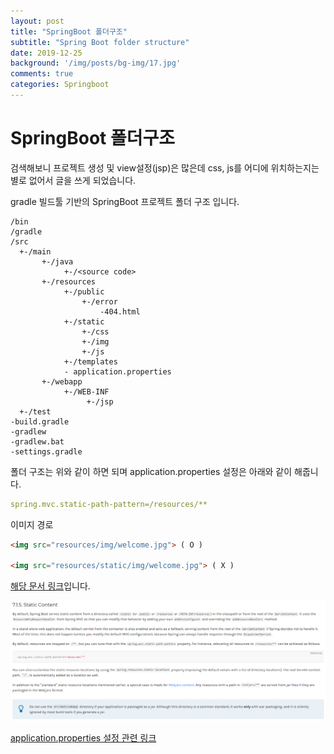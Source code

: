```yaml
---
layout: post
title: "SpringBoot 폴더구조"
subtitle: "Spring Boot folder structure"
date: 2019-12-25
background: '/img/posts/bg-img/17.jpg'
comments: true
categories: Springboot
---
```

<h1 class="section-heading2" >SpringBoot 폴더구조</h1>

검색해보니 프로젝트 생성 및 view설정(jsp)은 많은데 css, js를 어디에 위치하는지는 별로 없어서 글을 쓰게 되었습니다.

gradle 빌드툴 기반의 SpringBoot 프로젝트 폴더 구조 입니다.

```
/bin
/gradle
/src
  +-/main
       +-/java
            +-/<source code>
       +-/resources
            +-/public
                +-/error
                    -404.html
            +-/static
                +-/css
                +-/img
                +-/js
            +-/templates
            - application.properties
       +-/webapp
            +-/WEB-INF
                 +-/jsp
  +-/test    
-build.gradle
-gradlew
-gradlew.bat
-settings.gradle    
```

폴더 구조는 위와 같이 하면 되며 application.properties 설정은 아래와 같이 해줍니다.

```yml
spring.mvc.static-path-pattern=/resources/**
```

이미지 경로

```html
<img src="resources/img/welcome.jpg"> ( O )

<img src="resources/static/img/welcome.jpg"> ( X )
```

[해당 문서 링크](https://docs.spring.io/spring-boot/docs/current/reference/html/spring-boot-features.html#boot-features-developing-web-applications)입니다.

<div>
	<img class="img-fluid" src="/img/posts/springboot/springboot1.jpg">	
</div>

[application.properties 설정 관련 링크](https://docs.spring.io/spring-boot/docs/current/reference/html/appendix-application-properties.html)